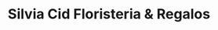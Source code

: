 ---
title: "Silvia Cid Floristeria & Regalos"
url: /almazan/silvia-cid-floristeria-y-regalos/
shop: floristería
---